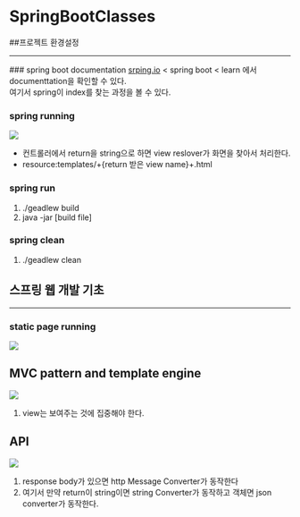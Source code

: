 # SpringBootClasses

##프로젝트 환경설정
<hr>
### spring boot documentation
<a href="srping.io">srping.io</a> < spring boot < learn 에서 documenttation을 확인할 수 있다.
<br>여기서 spring이 index를 찾는 과정을 볼 수 있다.

### spring running 
<img src="C:\Users\adminmaster\IdeaProjects\SpringBootClasses\src\main\resources\img\spring.png"><br>
<ul>
<li>컨트롤러에서 return을 string으로 하면 view reslover가 화면을 찾아서 처리한다.</li>
<li>resource:templates/+{return 받은 view name}+.html</li>
</ul>

### spring run
<ol>
<li>./geadlew build</li>
<li>java -jar [build file]</li>
</ol>

### spring clean
<ol>
<li>./geadlew clean</li>
</ol>

## 스프링 웹 개발 기초
<hr>

### static page running 
<img src="C:\Users\adminmaster\IdeaProjects\SpringBootClasses\src\main\resources\img\static_page_running.png"><br>

## MVC pattern and template engine
<img src="C:\Users\adminmaster\IdeaProjects\SpringBootClasses\src\main\resources\img\mvc_pattern.png"><br>
<ol>
    <li>view는 보여주는 것에 집중해야 한다.</li>
</ol>

## API
<img src="C:\Users\adminmaster\IdeaProjects\SpringBootClasses\src\main\resources\img\API.png"><br>
<ol>
    <li>response body가 있으면 http Message Converter가 동작한다</li>
    <li>여기서 만약 return이 string이면 string Converter가 동작하고 객체면 json converter가 동작한다.</li>
</ol>

